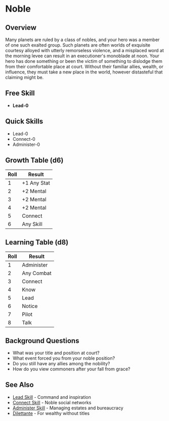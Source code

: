 # Noble

## Overview
Many planets are ruled by a class of nobles, and your hero was a member of one such exalted group. Such planets are often worlds of exquisite courtesy alloyed with utterly remorseless violence, and a misplaced word at the morning levee can result in an executioner's monoblade at noon. Your hero has done something or been the victim of something to dislodge them from their comfortable place at court. Without their familiar allies, wealth, or influence, they must take a new place in the world, however distasteful that claiming might be.

## Free Skill
- **Lead-0**

## Quick Skills
- Lead-0
- Connect-0
- Administer-0

## Growth Table (d6)
| Roll | Result |
|------|--------|
| 1 | +1 Any Stat |
| 2 | +2 Mental |
| 3 | +2 Mental |
| 4 | +2 Mental |
| 5 | Connect |
| 6 | Any Skill |

## Learning Table (d8)
| Roll | Result |
|------|--------|
| 1 | Administer |
| 2 | Any Combat |
| 3 | Connect |
| 4 | Know |
| 5 | Lead |
| 6 | Notice |
| 7 | Pilot |
| 8 | Talk |

## Background Questions
- What was your title and position at court?
- What event forced you from your noble position?
- Do you still have any allies among the nobility?
- How do you view commoners after your fall from grace?

## See Also
- [Lead Skill](../skills/lead.md) - Command and inspiration
- [Connect Skill](../skills/connect.md) - Noble social networks
- [Administer Skill](../skills/administer.md) - Managing estates and bureaucracy
- [Dilettante](dilettante.md) - For wealthy without titles